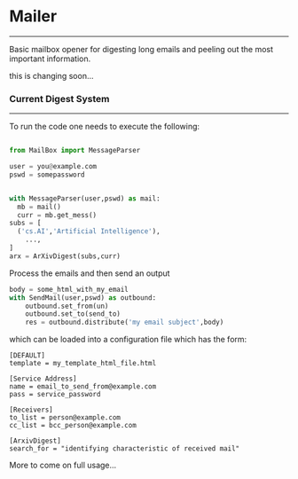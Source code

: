 # Mailer
---
Basic mailbox opener for digesting long emails and peeling out the most important information.

this is changing soon...

### Current Digest System
---
To run the code one needs to execute the following:

```python

from MailBox import MessageParser

user = you@example.com
pswd = somepassword


with MessageParser(user,pswd) as mail:
  mb = mail()
  curr = mb.get_mess()
subs = [
  ('cs.AI','Artificial Intelligence'),
    ...,
]
arx = ArXivDigest(subs,curr)
```

Process the emails and then send an output

```python
body = some_html_with_my_email
with SendMail(user,pswd) as outbound:
    outbound.set_from(un)
    outbound.set_to(send_to)
    res = outbound.distribute('my email subject',body)
```
which can be loaded into a configuration file which has the form:

```
[DEFAULT]
template = my_template_html_file.html

[Service Address]
name = email_to_send_from@example.com
pass = service_password

[Receivers]
to_list = person@example.com
cc_list = bcc_person@example.com

[ArxivDigest]
search_for = "identifying characteristic of received mail"

```
More to come on full usage...

